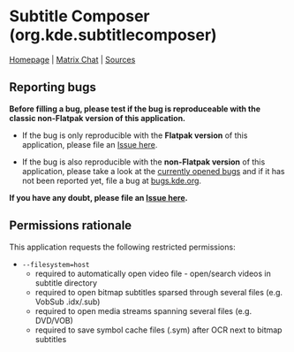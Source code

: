 # Subtitle Composer (org.kde.subtitlecomposer)

[Homepage](https://subtitlecomposer.kde.org/) |
[Matrix Chat](https://webchat.kde.org/#/room/#subtitlecomposer:kde.org) |
[Sources](https://invent.kde.org/multimedia/subtitlecomposer)

## Reporting bugs

**Before filling a bug, please test if the bug is reproduceable with the
classic non-Flatpak version of this application.**

- If the bug is only reproducible with the **Flatpak version** of this
  application, please file an [Issue here][issue].

- If the bug is also reproducible with the **non-Flatpak version** of this
  application, please take a look at the [currently opened bugs][bugs] and if
  it has not been reported yet, file a bug at
  [bugs.kde.org](https://bugs.kde.org).

**If you have any doubt, please file an [Issue here][issue].**

## Permissions rationale

This application requests the following restricted permissions:

- `--filesystem=host`
  - required to automatically open video file - open/search videos in subtitle directory
  - required to open bitmap subtitles sparsed through several files (e.g. VobSub .idx/.sub)
  - required to open media streams spanning several files (e.g. DVD/VOB)
  - required to save symbol cache files (.sym) after OCR next to bitmap subtitles

[issue]: https://github.com/flathub/org.kde.subtitlecomposer/issues/new
[bugs]: https://bugs.kde.org/buglist.cgi?bug_status=UNCONFIRMED&bug_status=CONFIRMED&bug_status=ASSIGNED&bug_status=REOPENED&product=subtitlecomposer&query_format=advanced
